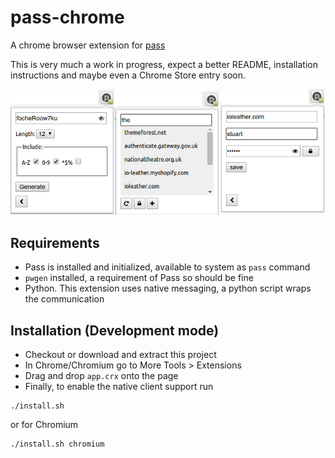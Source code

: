 # pass-chrome

A chrome browser extension for [pass](http://www.passwordstore.org/)

This is very much a work in progress, expect a better README, installation
instructions and maybe even a Chrome Store entry soon.

![Screen Shot](/screenshot.jpg?raw=true "Pass Chrome")

## Requirements

* Pass is installed and initialized, available to system as `pass` command
* `pwgen` installed, a requirement of Pass so should be fine
* Python. This extension uses native messaging, a python script wraps the
communication

## Installation (Development mode)

* Checkout or download and extract this project
* In Chrome/Chromium go to More Tools > Extensions
* Drag and drop `app.crx` onto the page
* Finally, to enable the native client support run
 
```
./install.sh
```

or for Chromium

```
./install.sh chromium
```
